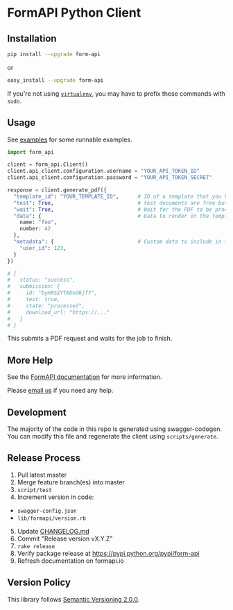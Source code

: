 # FormAPI Python Client

## Installation

```bash
pip install --upgrade form-api
```

or

```bash
easy_install --upgrade form-api
```

If you're not using [`virtualenv`](http://www.virtualenv.org/), you may have to prefix these commands with `sudo`.


## Usage

See [examples](examples/) for some runnable examples.

```python
import form_api

client = form_api.Client()
client.api_client.configuration.username = "YOUR_API_TOKEN_ID"
client.api_client.configuration.password = "YOUR_API_TOKEN_SECRET"

response = client.generate_pdf({
  "template_id": "YOUR_TEMPLATE_ID",      # ID of a template that you have configured
  "test": True,                           # test documents are free but watermarked
  "wait": True,                           # Wait for the PDF to be processed   (default: true)
  "data": {                               # Data to render in the template
    name: "foo",
    number: 42
  },
  "metadata": {                           # Custom data to include in the request, for your own purposes
    "user_id": 123,
  }
})

# {
#   status: "success",
#   submission: {
#     id: "bymRSZYTKDnd6jfY",
#     test: true,
#     state: "processed",
#     download_url: "https://..."
#   }
# }
```

This submits a PDF request and waits for the job to finish.


## More Help

See the [FormAPI documentation](https://formapi.io/docs) for more information.

Please [email us](mailto:support@formapi.io) if you need any help.


## Development

The majority of the code in this repo is generated using swagger-codegen.
You can modify this file and regenerate the client using `scripts/generate`.


## Release Process

1. Pull latest master
2. Merge feature branch(es) into master
3. `script/test`
4. Increment version in code:
  - `swagger-config.json`
  - `lib/formapi/version.rb`
5. Update [CHANGELOG.md](CHANGELOG.md)
6. Commit "Release version vX.Y.Z"
7. `rake release`
8. Verify package release at https://pypi.python.org/pypi/form-api
9. Refresh documentation on formapi.io


## Version Policy

This library follows [Semantic Versioning 2.0.0](http://semver.org).

